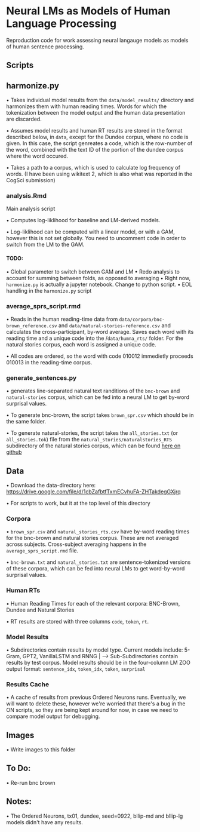 
# Neural LMs as Models of Human Language Processing

Reproduction code for work assessing neural langauge models as models of human sentence processing.

## Scripts

## harmonize.py

• Takes individual model results from the `data/model_results/` directory and harmonizes them with human reading times. Words for which the tokenization between the model output and the human data presentation are discarded.

• Assumes model results and human RT results are stored in the format described below, in `data`, except for the Dundee corpus, where no code is given. In this case, the script genreates a code, which is the row-number of the word, combined with the text ID of the portion of the dundee corpus where the word occured.

• Takes a path to a corpus, which is used to calculate log frequency of words. (I have been using wikitext 2, which is also what was reported in the CogSci submission)

### analysis.Rmd

Main analysis script

• Computes log-liklihood for baseline and LM-derived models.

• Log-liklihood can be computed with a linear model, or with a GAM, however this is not set globally. You need to uncomment code in order to switch from the LM to the GAM.

#### TODO:
• Global parameter to switch between GAM and LM
• Redo analysis to account for summing between folds, as opposed to averaging
• Right now, `harmonize.py` is actually a jupyter notebook. Change to python script.
• EOL handling in the `harmonize.py` script


### average_sprs_script.rmd

• Reads in the human reading-time data from `data/corpora/bnc-brown_reference.csv` and `data/natural-stories-reference.csv` and calculates the cross-participant, by-word average. Saves each word with its reading time and a unique code into the /`data/humna_rts/` folder. For the natural stories corpus, each word is assigned a unique code.

• All codes are ordered, so the word with code 010012 immedietly proceeds 010013 in the reading-time corpus.

### generate_sentences.py

• generates line-separated natural text randitions of the `bnc-brown` and `natural-stories` corpus, which can be fed into a neural LM to get by-word surprisal values.

• To generate bnc-brown, the script takes `brown_spr.csv` which should be in the same folder.

• To generate natural-stories, the script takes the `all_stories.txt` (or `all_stories.tok`) file from the `natural_stories/naturalstories_RTS` subdirectory of the natural stories corpus, which can be found [here on github](https://github.com/languageMIT/naturalstories/tree/master/naturalstories_RTS)

## Data

• Download the data-directory here: https://drive.google.com/file/d/1cbZafbtfTxmECvhuFA-ZHTakdegGXjrq

• For scripts to work, but it at the top level of this directory

### Corpora

• `brown_spr.csv` and `natural_stories_rts.csv` have by-word reading times for the bnc-brown and natural stories corpus. These are not averaged across subjects. Cross-subject averaging happens in the `average_sprs_script.rmd` file.

• `bnc-brown.txt` and `natural_stories.txt` are sentence-tokenized versions of these corpora, which can be fed into neural LMs to get word-by-word surprisal values.

### Human RTs

• Human Reading Times for each of the relevant corpora: BNC-Brown, Dundee and Natural Stories

• RT results are stored with three columns `code`, `token`, `rt`.

### Model Results

• Subdirectories contain results by model type. Current models include: 5-Gram, GPT2, VanillaLSTM and RNNG
	|
	--> Sub-Subdirectories contain results by test corpus. Model results should be in the four-column LM ZOO output format: `sentence_idx`, `token_idx`, `token`, `surprisal`

### Results Cache

• A cache of results from previous Ordered Neurons runs. Eventually, we will want to delete these, however we're worried that there's a bug in the ON scripts, so they are being kept around for now, in case we need to compare model output for debugging.

## Images

• Write images to this folder

## To Do:
• Re-run bnc brown

## Notes:
• The Ordered Neurons, tx01, dundee, seed=0922, bllip-md and bllip-lg models didn't have any results.
